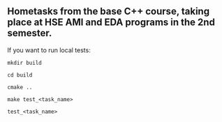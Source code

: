 Hometasks from the base C++ course, taking place at HSE AMI and EDA programs in the 2nd semester.
---
If you want to run local tests:

`mkdir build`

`cd build`

`cmake ..`

`make test_<task_name>`

`test_<task_name>`
